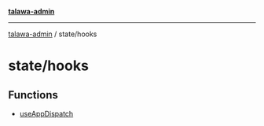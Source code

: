 [**talawa-admin**](../../README.md)

***

[talawa-admin](../../modules.md) / state/hooks

# state/hooks

## Functions

- [useAppDispatch](functions/useAppDispatch.md)
